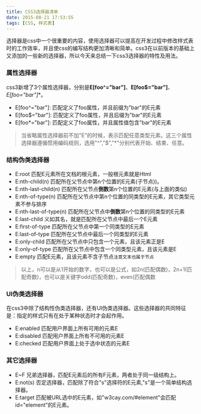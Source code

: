 ```yaml
---
title: CSS3选择器清单
date: 2015-08-21 17:53:55
tags: [CSS, 样式表]
---
```



选择器是css中一个很重要的内容，使用选择器可以提高在开发过程中修改样式表时的工作效率，并且使css的编写结构更加清晰和简单。css3在以前版本的基础上又添加的一些新的选择器，所以今天来总结一下css3选择器的特性及用法。
### 属性选择器
css3新增了3个属性选择器，分别是**E[foo^="bar"]**、**E[foo$="bar"]**、**E[foo*="bar"]**。
* E[foo^="bar"]: 匹配定义了foo属性，并且前缀为"bar"的E元素
* E[foo$="bar"]: 匹配定义了foo属性，并且后缀为"bar"的E元素
* E[foo*="bar"]: 匹配定义了foo属性，并且属性值包含"bar"的E元素

> 当省略属性选择器前不加"E"的时候，表示匹配任意类型元素。这三个属性选择器遵循惯用编码规则，选用"^","$","*"分别代表开始、结束、任意。

### 结构伪类选择器
* E:root 匹配E元素所在文档的根元素，一般根元素就是Html
* E:nth-child(n) 匹配所在父节点中第n个位置的E元素(子节点))。
* E:nth-last-child(n) 匹配所在父节点**倒数**第n个位置的E元素(与上面的类似)
* E:nth-of-type(n) 匹配所在父节点中第n个位置的同类型的E元素，其它类型元素不参与排序
* E:nth-last-of-type(n) 匹配所在父节点中**倒数**第n个位置的同类型的E元素
* E:last-child 义如其名，就是匹配所在父节点中最后一个E元素
* E:first-of-type 匹配所在父节点中第一个同类型的E元素
* E:last-of-type 匹配所在父节点中最后一个同类型的E元素
* E:only-child 匹配所在父节点中只包含一个元素，且该元素正是E
* E:only-of-type 匹配所在父节点中包含一个同类型元素，且该元素是E
* E:empty 匹配E元素，且该元素不含子节点`注意文本也属于节点`

> 以上，n可以是从1开始的数字，也可以是公式，如2n(匹配偶数)，2n+1(匹配奇数)，也可以是关键字odd(匹配奇数)，even(匹配偶数

### UI伪类选择器
在css3中除了结构性伪类选择器，还有UI伪类选择器。这些选择器的共同特征是：指定的样式只有在处于某种状态时才会起作用。
* E:enabled 匹配用户界面上所有可用的元素E
* E:disabled 匹配用户界面上所有不可用的元素E
* E:checked  匹配用户界面上处于选中状态的元素E

### 其它选择器
* E~F 兄弟选择器，匹配E元素后的所有F元素，两者处于同一级结构上。
* E:not(s) 否定选择器，匹配除了符合"s"选择符的E元素,"s"是一个简单结构选择器。
* E:target 匹配被URL选中的E元素，如"w3cay.com/#element"会匹配id="element"的E元素。